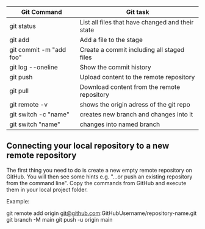 | Git Command             | Git task                                         |
| ----------------------- | ------------------------------------------------ |
| git status              | List all files that have changed and their state |
| git add <filename>      | Add a file to the stage                          |
| git commit -m "add foo" | Create a commit including all staged files       |
| git log --oneline       | Show the commit history                          |
| git push                | Upload content to the remote repository          |
| git pull                | Download content from the remote repository      |
| git remote -v           | shows the origin adress of the git repo          |
| git switch -c "name"    | creates new branch and changes into it   |
| git switch "name"       | changes into named branch                        |


## Connecting your local repository to a new remote repository

The first thing you need to do is create a new empty remote repository on GitHub. You will then see some hints e.g. "...or push an existing repository from the command line". Copy the commands from GitHub and execute them in your local project folder.

Example:

git remote add origin git@github.com:GitHubUsername/repository-name.git
git branch -M main
git push -u origin main
